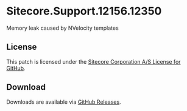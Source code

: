 # Sitecore.Support.12156.12350
Memory leak caused by NVelocity templates

## License  
This patch is licensed under the [Sitecore Corporation A/S License for GitHub](https://github.com/sitecoresupport/Sitecore.Support.12156.12350/blob/master/LICENSE).  

## Download  
Downloads are available via [GitHub Releases](https://github.com/sitecoresupport/Sitecore.Support.12156.12350/releases).  
